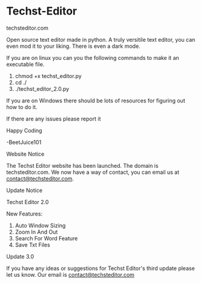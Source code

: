 # Techst-Editor

techsteditor.com

Open source text editor made in python.  A truly versitile text editor, you can even mod it to your liking.  There is even a dark mode.


If you are on linux you can you the following commands to make it an executable file.

1. chmod +x techst_editor.py
2. cd ./
3. ./techst_editor_2.0.py

If you are on Windows there should be lots of resources for figuring out how to do it.

If there are any issues please report it

Happy Coding

-BeetJuice101

Website Notice

The Techst Editor website has been launched.  The domain is techsteditor.com.  We now have a way of contact, you can email us at contact@techsteditor.com.

Update Notice

Techst Editor 2.0

New Features:

1. Auto Window Sizing
2. Zoom In And Out
3. Search For Word Feature
4. Save Txt Files


Update 3.0

If you have any ideas or suggestions for Techst Editor's third update please let us know.  Our email is contact@techsteditor.com
